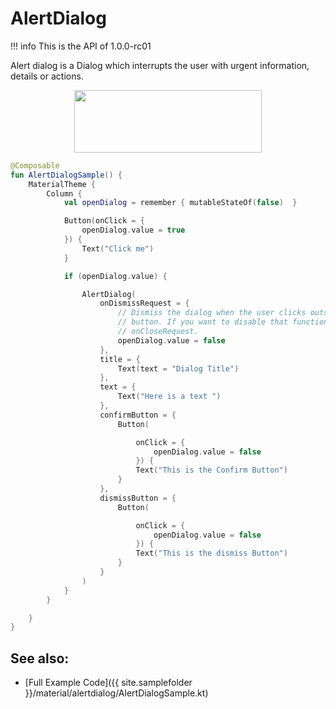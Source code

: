 # AlertDialog

!!! info
    This is the API of 1.0.0-rc01

Alert dialog is a Dialog which interrupts the user with urgent information, details or actions.

<p align="center">
  <img src ="{{ site.images }}/material/alertdialog/AlertDialogSample.png"  height=100 width=300/>
</p>

```kotlin
@Composable
fun AlertDialogSample() {
    MaterialTheme {
        Column {
            val openDialog = remember { mutableStateOf(false)  }

            Button(onClick = {
                openDialog.value = true
            }) {
                Text("Click me")
            }

            if (openDialog.value) {

                AlertDialog(
                    onDismissRequest = {
                        // Dismiss the dialog when the user clicks outside the dialog or on the back
                        // button. If you want to disable that functionality, simply use an empty
                        // onCloseRequest.
                        openDialog.value = false
                    },
                    title = {
                        Text(text = "Dialog Title")
                    },
                    text = {
                        Text("Here is a text ")
                    },
                    confirmButton = {
                        Button(

                            onClick = {
                                openDialog.value = false
                            }) {
                            Text("This is the Confirm Button")
                        }
                    },
                    dismissButton = {
                        Button(

                            onClick = {
                                openDialog.value = false
                            }) {
                            Text("This is the dismiss Button")
                        }
                    }
                )
            }
        }

    }
}
```

## See also:
* [Full Example Code]({{ site.samplefolder }}/material/alertdialog/AlertDialogSample.kt)
